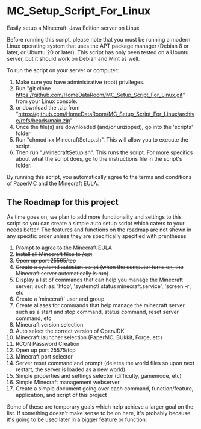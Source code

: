 # MC_Setup_Script_For_Linux
Easily setup a Minecraft: Java Edition server on Linux

Before running this script, please note that you must be running a modern Linux operating system that uses the APT package manager (Debian 8 or later, or Ubuntu 20 or later). This script has only been tested on a Ubuntu server, but it should work on Debian and Mint as well.

To run the script on your server or computer:

1. Make sure you have administrative (root) privileges.
2. Run "git clone https://github.com/HomeDataRoom/MC_Setup_Script_For_Linux.git" from your Linux console.
3. or download the .zip from "https://github.com/HomeDataRoom/MC_Setup_Script_For_Linux/archive/refs/heads/main.zip"
4. Once the file(s) are downloaded (and/or unzipped), go into the 'scripts' folder
5. Run "chmod +x MinecraftSetup.sh". This will allow you to execute the script.
6. Then run "./MinecraftSetup.sh". This runs the script.
For more specifics about what the script does, go to the instructions file in the script's folder.

By running this script, you automatically agree to the terms and conditions of PaperMC and the [Minecraft EULA](https://www.minecraft.net/eula).



## The Roadmap for this project 
As time goes on, we plan to add more functionality and settings to this script so you can create a simple auto setup script which caters to your needs better.
The features and functions on the roadmap are not shown in any specific order unless they are specifically specified with prentheses


1. ~~Prompt to agree to the Minecraft EULA~~ 
2. ~~Install all Minecraft files to /opt~~
3. ~~Open up port 25565/tcp~~
4. ~~Create a systemd autostart script (when the computer turns on, the Minecraft server automatically is run)~~
5. Display a list of commands that can help you manage the Minecraft server; such as: 'htop', 'systemctl status minecraft.service', 'screen -r', etc
6. Create a 'minecraft' user and group
7. Create aliases for commands that help manage the minecraft server such as a start and stop command, status command, reset server command, etc
8. Minecraft version selection 
9. Auto select the correct version of OpenJDK
10. Minecraft launcher selection (PaperMC, BUkkit, Forge, etc)
11. RCON Password Creation
12. Open up port 25575/tcp
13. Minecraft port selector
14. Server reset command and prompt (deletes the world files so upon next restart, the server is loaded as a new world)
15. Simple properties and settings selector (difficulty, gamemode, etc)
16. Simple Minecraft management webserver
17. Create a simple document going over each command, function/feature, application, and script of this project 

Some of these are temporary goals which help achieve a larger goal on the list. If something doesn't make sense to be on here, it's probably because it's going to be used later in a bigger feature or function.

